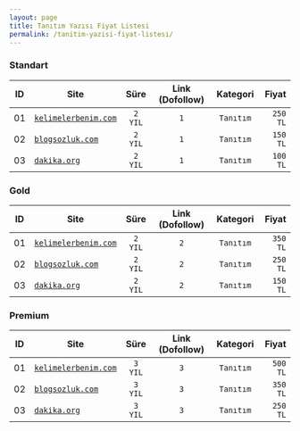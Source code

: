 ```yaml
---
layout: page
title: Tanıtım Yazısı Fiyat Listesi
permalink: /tanitim-yazisi-fiyat-listesi/
---
```



### Standart
|ID | Site                                              | Süre      | Link (Dofollow) |Kategori         | Fiyat     |
|---| ---------------                                   |:-------:  |:---------------:|:---------------:| ---------:|
|01 | [`kelimelerbenim.com`](https://kelimelerbenim.com)| `2 YIL`   | `1`             |`Tanıtım`        | `250 TL`  |
|02 | [`blogsozluk.com`](https://blogsozluk.com)        | `2 YIL`   | `1`             |`Tanıtım`        | `150 TL`  |
|03 | [`dakika.org`](https://dakika.org)                | `2 YIL`   | `1`             |`Tanıtım`        | `100 TL`  |

### Gold
|ID | Site                                              | Süre      | Link (Dofollow) |Kategori         | Fiyat     |
|---| ---------------                                   |:-------:  |:---------------:|:---------------:| ---------:|
|01 | [`kelimelerbenim.com`](https://kelimelerbenim.com)| `2 YIL`   | `2`             |`Tanıtım`        | `350 TL`  |
|02 | [`blogsozluk.com`](https://blogsozluk.com)        | `2 YIL`   | `2`             |`Tanıtım`        | `250 TL`  |
|03 | [`dakika.org`](https://dakika.org)                | `2 YIL`   | `2`             |`Tanıtım`        | `150 TL`  |

### Premium
|ID | Site                                              | Süre      | Link (Dofollow) |Kategori         | Fiyat     |
|---| ---------------                                   |:-------:  |:---------------:|:---------------:| ---------:|
|01 | [`kelimelerbenim.com`](https://kelimelerbenim.com)| `3 YIL`   | `3`             |`Tanıtım`        | `500 TL`  |
|02 | [`blogsozluk.com`](https://blogsozluk.com)        | `3 YIL`   | `3`             |`Tanıtım`        | `350 TL`  |
|03 | [`dakika.org`](https://dakika.org)                | `3 YIL`   | `3`             |`Tanıtım`        | `250 TL`  |